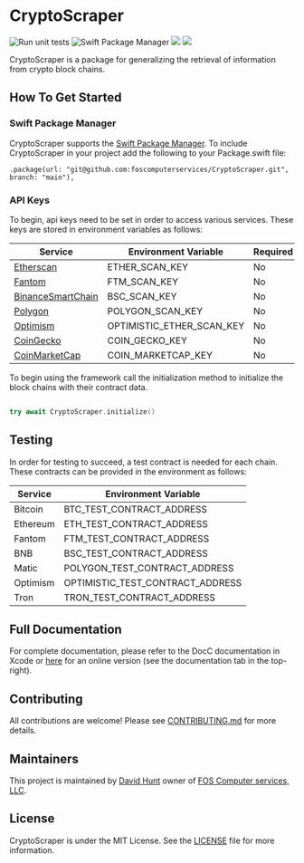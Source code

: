 # CryptoScraper

![Run unit tests](https://github.com/foscomputerservices/CryptoScraper/actions/workflows/ci.yml/badge.svg) ![Swift Package Manager](https://img.shields.io/badge/spm-compatible-brightgreen.svg?style=flat) [![](https://img.shields.io/endpoint?url=https%3A%2F%2Fswiftpackageindex.com%2Fapi%2Fpackages%2Ffoscomputerservices%2FCryptoScraper%2Fbadge%3Ftype%3Dswift-versions)](https://swiftpackageindex.com/foscomputerservices/CryptoScraper) [![](https://img.shields.io/endpoint?url=https%3A%2F%2Fswiftpackageindex.com%2Fapi%2Fpackages%2Ffoscomputerservices%2FCryptoScraper%2Fbadge%3Ftype%3Dplatforms)](https://swiftpackageindex.com/foscomputerservices/CryptoScraper)

CryptoScraper is a package for generalizing the retrieval of information from crypto block chains.

## How To Get Started

### Swift Package Manager

CryptoScraper supports the [Swift Package Manager](https://www.swift.org/package-manager/).  To include CryptoScraper in your project add the following to your Package.swift file:

```
.package(url: "git@github.com:foscomputerservices/CryptoScraper.git", branch: "main"),
```

### API Keys

To begin, api keys need to be set in order to access various services.  These keys are stored in environment variables as follows:

| Service | Environment Variable | Required |
|----------------- | ----------------- | -------- |
| [Etherscan](https://docs.etherscan.io/getting-started/viewing-api-usage-statistics#creating-an-api-key) | ETHER_SCAN_KEY | No | 
| [Fantom](https://docs.etherscan.io/getting-started/viewing-api-usage-statistics#creating-an-api-key) | FTM_SCAN_KEY | No |
| [BinanceSmartChain](https://docs.bscscan.com/getting-started/viewing-api-usage-statistics) | BSC_SCAN_KEY | No | 
| [Polygon](https://docs.polygonscan.com/getting-started/viewing-api-usage-statistics) | POLYGON_SCAN_KEY | No |
| [Optimism](https://docs.optimism.etherscan.io/getting-started/viewing-api-usage-statistics) | OPTIMISTIC_ETHER_SCAN_KEY | No |
| [CoinGecko](https://www.coingecko.com/en/api) | COIN_GECKO_KEY| No |
| [CoinMarketCap](https://www.coingecko.com/en/api) | COIN_MARKETCAP_KEY| No | 

To begin using the framework call the initialization method to initialize the block chains with their contract data.

```swift

try await CryptoScraper.initialize()

```

## Testing

In order for testing to succeed, a test contract is needed for each chain.  These contracts can be provided in the environment as follows:

| Service | Environment Variable |
| --------------- | -------------------- |
| Bitcoin | BTC_TEST_CONTRACT_ADDRESS |
| Ethereum | ETH_TEST_CONTRACT_ADDRESS |
| Fantom | FTM_TEST_CONTRACT_ADDRESS |
| BNB | BSC_TEST_CONTRACT_ADDRESS |
| Matic | POLYGON_TEST_CONTRACT_ADDRESS |
| Optimism | OPTIMISTIC_TEST_CONTRACT_ADDRESS |
| Tron | TRON_TEST_CONTRACT_ADDRESS |

## Full Documentation

For complete documentation, please refer to the DocC documentation in Xcode or [here](https://swiftpackageindex.com/foscomputerservices/CryptoScraper) for an online version (see the documentation tab in the top-right).

## Contributing

All contributions are welcome!  Please see [CONTRIBUTING.md](https://github.com/foscomputerservices/CryptoScraper/blob/main/CONTRIBUTING.md) for more details.

## Maintainers

This project is maintained by [David Hunt](https://www.linkedin.com/in/davidhun/) owner of [FOS Computer services, LLC](https://www.linkedin.com/company/1856731).

## License

CryptoScraper is under the MIT License.  See the [LICENSE](https://github.com/foscomputerservices/CryptoScraper/blob/main/LICENSE) file for more information.
